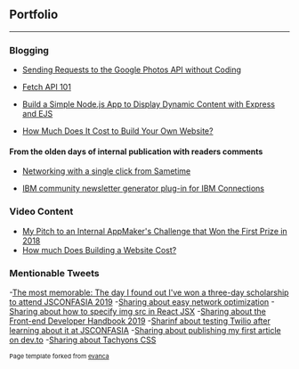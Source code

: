 ## Portfolio

---

### Blogging 

- [Sending Requests to the Google Photos API without Coding](https://medium.com/@yogeswari.narayasamy/fetching-data-from-google-photos-api-with-postman-2959b0f35844)

- [Fetch API 101](https://dev.to/yogesnsamy/fetch-api-101-4mi9)

- [Build a Simple Node.js App to Display Dynamic Content with Express and EJS](https://www.linkedin.com/pulse/building-simple-nodejs-app-display-dynamic-content-ejs-narayasamy/)

- [How Much Does It Cost to Build Your Own Website?](https://www.linkedin.com/pulse/how-much-does-cost-build-basic-website-ourselves-yogeswari-narayasamy/)

#### From the olden days of internal publication with readers comments

- [Networking with a single click from Sametime](/pdf/Blogging-Networking-with-a-single-click-from-Sametime.pdf)

- [IBM community newsletter generator plug-in for IBM Connections](/pdf/Blogging-IBM-community-newsletter-generator-plug-in-for-IBMConnections.pdf)

### Video Content 

- [My Pitch to an Internal AppMaker's Challenge that Won the First Prize in 2018](https://www.youtube.com/watch?v=rmkiHHxpPK0)
- [How much Does Building a Website Cost?](https://www.youtube.com/watch?v=KRTNmdO1OL8)

### Mentionable Tweets

-[The most memorable: The day I found out I've won a three-day scholarship to attend JSCONFASIA 2019](https://twitter.com/yogesnsamy/status/1113768357386260481)
-[Sharing about easy network optimization](https://twitter.com/yogesnsamy/status/1115556744585834496)
-[Sharing about how to specify img src in React JSX](https://twitter.com/yogesnsamy/status/1117693883469582337)
-[Sharing about the Front-end Developer Handbook 2019](https://twitter.com/yogesnsamy/status/1121581453978947586)
-[Sharinf about testing Twilio after learning about it at JSCONFASIA](https://twitter.com/yogesnsamy/status/1139928696666484736)
-[Sharing about publishing my first article on dev.to](https://twitter.com/yogesnsamy/status/1138124009139163136)
-[Sharing about Tachyons CSS](https://twitter.com/yogesnsamy/status/1121267905125969920)


<p style="font-size:11px">Page template forked from <a href="https://github.com/evanca/quick-portfolio">evanca</a></p>
<!-- Remove above link if you don't want to attibute -->
